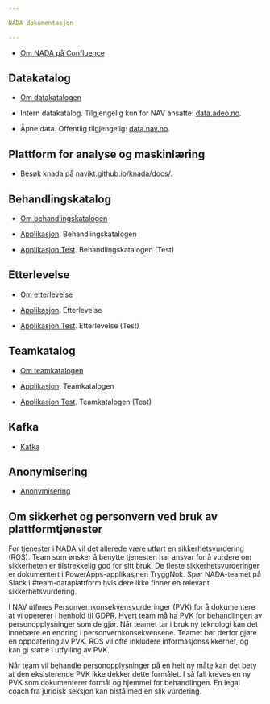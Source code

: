 ```yaml
---

NADA dokumentasjon

---
```


* [Om NADA på Confluence](https://confluence.adeo.no/pages/viewpage.action?pageId=338181121)


## Datakatalog
* [Om datakatalogen](datakatalog/README.md)

* Intern datakatalog. Tilgjengelig kun for NAV ansatte: [data.adeo.no](https://data.adeo.no).
* Åpne data. Offentlig tilgjengelig: [data.nav.no](https://data.nav.no).

## Plattform for analyse og maskinlæring
* Besøk knada på [navikt.github.io/knada/docs/](navikt.github.io/knada/docs/).

## Behandlingskatalog
* [Om behandlingskatalogen](datajegerne/behandlingskatalog.md)

* [Applikasjon](https://behandlingskatalog.nais.adeo.no). Behandlingskatalogen
* [Applikasjon Test](https://behandlingskatalog.dev.adeo.no/). Behandlingskatalogen (Test)

## Etterlevelse
* [Om etterlevelse](datajegerne/etterlevelse.md)

* [Applikasjon](https://etterlevelse.intern.nav.no/). Etterlevelse
* [Applikasjon Test](https://etterlevelse.dev.intern.nav.no/). Etterlevelse (Test)

## Teamkatalog
* [Om teamkatalogen](datajegerne/teamkatalog.md)

* [Applikasjon](https://teamkatalog.nais.adeo.no). Teamkatalogen
* [Applikasjon Test](https://teamkatalog.dev.adeo.no/). Teamkatalogen (Test)


## Kafka
* [Kafka](kafka/README.md)


## Anonymisering
* [Anonymisering](anonymisering/README.md)


## Om sikkerhet og personvern ved bruk av plattformtjenester
For tjenester i NADA vil det allerede være utført en sikkerhetsvurdering (ROS). Team som ønsker å benytte tjenesten har
ansvar for å vurdere om sikkerheten er tilstrekkelig god for sitt bruk. De fleste sikkerhetsvurderinger er dokumentert i
PowerApps-applikasjnen TryggNok. Spør NADA-teamet på Slack i #team-dataplattform hvis dere ikke finner en relevant
sikkerhetsvurdering.

I NAV utføres Personvernkonsekvensvurderinger (PVK) for å dokumentere at vi opererer i henhold til GDPR. Hvert team må
ha PVK for behandlingen av personopplysninger som de gjør. Når teamet tar i bruk ny teknologi kan det innebære en
endring i personvernkonsekvensene. Teamet bør derfor gjøre en oppdatering av PVK. ROS vil ofte inkludere
informasjonssikkerhet, og kan gi støtte i utfylling av PVK.

Når team vil behandle personopplysninger på en helt ny måte kan det bety at den eksisterende PVK ikke dekker dette
formålet. I så fall kreves en ny PVK som dokumenterer formål og hjemmel for behandlingen. En legal coach fra juridisk
seksjon kan bistå med en slik vurdering.


